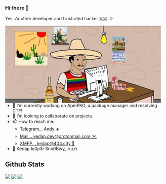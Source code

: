 ### Hi there 👋
Yes. Another developer and frustrated hacker 🇲🇽 :D

<img align="left" src="https://raw.githubusercontent.com/Kedap/Kedap/master/img/me.jpg" alt="me" height="250">

- 🔭 I’m currently working on ApmPKG, a package manager and resolving CTF!
- 👯 I’m looking to collaborate on projects.
- 📫 How to reach me: 
  - [Telegram... Andy ✈️](https://t.me/Kedap_Develop)
  - [Mail... kedap.dev@protonmail.com ✉️](mail:dxhqezk@hi2.in)
  - [XMPP... kedap@404.city 💬](xmpp:kedap@404.city)
- 👤 Kedap lo0p3r Sno0Bwy_ דנטה.

## Github Stats

<img align="center" src="https://github-readme-stats.vercel.app/api/top-langs/?username=kedap&theme=gruvbox" />
<img align="center" src="https://github-readme-stats.vercel.app/api/?username=kedap&theme=gruvbox" />
<img align="center" src="https://github-readme-stats.vercel.app/api/pin/?username=kedap&theme=gruvbox" />
